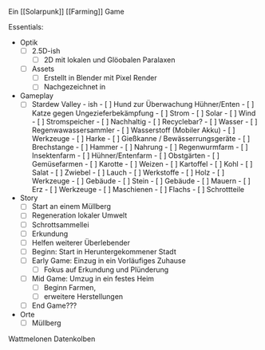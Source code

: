 Ein [[Solarpunk]] [[Farming]] Game

Essentials:
- Optik
	- [ ] 2.5D-ish
		- [ ] 2D mit lokalen und Glöobalen Paralaxen
	- [ ] Assets
		- [ ] Erstellt in Blender mit Pixel Render
		- [ ] Nachgezeichnet in 
- Gameplay
	- [ ] Stardew Valley - ish
				- [ ] Hund zur Überwachung Hühner/Enten
				- [ ] Katze gegen Ungezieferbekämpfung
			- [ ] Strom
				- [ ] Solar
				- [ ] Wind
			- [ ] Stromspeicher
				- [ ] Nachhaltig
				- [ ] Recyclebar?
			- [ ] Wasser
				- [ ] Regenwawassersammler
			- [ ] Wasserstoff (Mobiler Akku)
			- [ ] Werkzeuge
				- [ ] Harke
				- [ ] Gießkanne / Bewässerrungsgeräte
				- [ ] Brechstange
				- [ ] Hammer
			- [ ] Nahrung
				- [ ] Regenwurmfarm
				- [ ] Insektenfarm
				- [ ] Hühner/Entenfarm
				- [ ] Obstgärten
				- [ ] Gemüsefarmen
					- [ ] Karotte
					- [ ] Weizen
					- [ ] Kartoffel
					- [ ] Kohl
					- [ ] Salat
					- [ ] Zwiebel
					- [ ] Lauch
			- [ ] Werkstoffe
				- [ ] Holz
					- [ ] Werkzeuge
					- [ ] Gebäude
				- [ ] Stein
					- [ ] Gebäude
					- [ ] Mauern
				- [ ] Erz
					- [ ] Werkzeuge
					- [ ] Maschienen
				- [ ] Flachs
			- [ ] Schrottteile
- Story
	- [ ] Start an einem Müllberg
	- [ ] Regeneration lokaler Umwelt
	- [ ] Schrottsammellei
	- [ ] Erkundung
	- [ ] Helfen weiterer Überlebender
	- [ ] Beginn: Start in Heruntergekommener Stadt
	- [ ] Early Game: Einzug in ein Vorläufiges Zuhause
		- [ ] Fokus auf Erkundung und Plünderung
	- [ ] Mid Game: Umzug in ein festes Heim
		- [ ] Beginn Farmen, 
		- [ ] erweitere Herstellungen
	- [ ] End Game???
- Orte
	- [ ] Müllberg

Wattmelonen
Datenkolben
